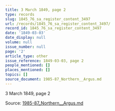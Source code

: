 ```yaml
---
title: 3 March 1849, page 2
type: records
slug: 1845_76_sa_register_content_3497
url: /records/1845_76_sa_register_content_3497/
record_id: 1845_76_sa_register_content_3497
date: '1849-03-03'
date_display: null
volume: null
issue_number: null
page: '2'
article_type: other
issue_reference: 1849-03-03, page 2
people_mentioned: []
places_mentioned: []
topics: []
source_document: 1985-87_Northern__Argus.md
---
```


3 March 1849, page 2

Source: [1985-87_Northern__Argus.md](/downloads/markdown/1985-87_Northern__Argus.md)
